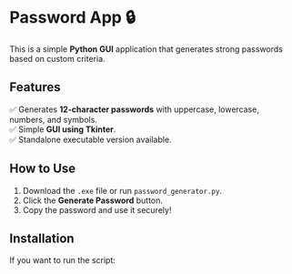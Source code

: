 # Password App 🔒

This is a simple **Python GUI** application that generates strong passwords based on custom criteria.

## Features
✅ Generates **12-character passwords** with uppercase, lowercase, numbers, and symbols.  
✅ Simple **GUI using Tkinter**.  
✅ Standalone executable version available.  

## How to Use
1. Download the `.exe` file or run `password_generator.py`.
2. Click the **Generate Password** button.
3. Copy the password and use it securely!

## Installation
If you want to run the script:

